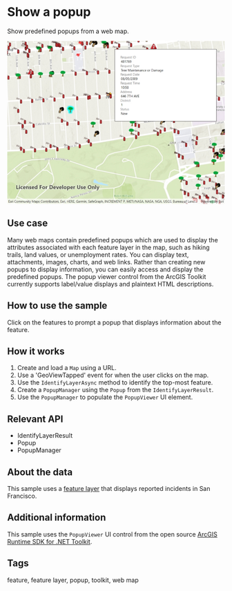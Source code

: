 # Show a popup

Show predefined popups from a web map.

![Show a popup screenshot](ShowPopup.jpg)

## Use case

Many web maps contain predefined popups which are used to display the attributes associated with each feature layer in the map, such as hiking trails, land values, or unemployment rates. You can display text, attachments, images, charts, and web links. Rather than creating new popups to display information, you can easily access and display the predefined popups. The popup viewer control from the ArcGIS Toolkit currently supports label/value displays and plaintext HTML descriptions.

## How to use the sample

Click on the features to prompt a popup that displays information about the feature.

## How it works

1. Create and load a `Map` using a URL.
2. Use a 'GeoViewTapped' event for when the user clicks on the map.
3. Use the `IdentifyLayerAsync` method to identify the top-most feature. 
4. Create a `PopupManager` using the `Popup` from the `IdentifyLayerResult`.
5. Use the `PopupManager` to populate the `PopupViewer` UI element.

## Relevant API

* IdentifyLayerResult
* Popup
* PopupManager

## About the data

This sample uses a [feature layer](https://sampleserver6.arcgisonline.com/arcgis/rest/services/SF311/FeatureServer/0) that displays reported incidents in San Francisco.

## Additional information

This sample uses the `PopupViewer` UI control from the open source [ArcGIS Runtime SDK for .NET Toolkit](https://github.com/Esri/arcgis-toolkit-dotnet).

## Tags

feature, feature layer, popup, toolkit, web map
